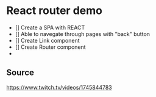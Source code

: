 # React router demo

- [] Create a SPA with REACT
- [] Able to navegate through pages with "back" button
- [] Create Link component
- [] Create Router component
- 
## Source
https://www.twitch.tv/videos/1745844783
